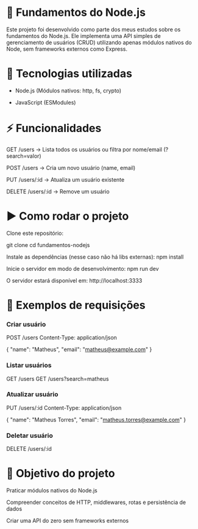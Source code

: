 # 📘 Fundamentos do Node.js

Este projeto foi desenvolvido como parte dos meus estudos sobre os fundamentos do Node.js.
Ele implementa uma API simples de gerenciamento de usuários (CRUD) utilizando apenas módulos nativos do Node, sem frameworks externos como Express.

# 🚀 Tecnologias utilizadas

- Node.js
 (Módulos nativos: http, fs, crypto)

- JavaScript (ESModules)

# ⚡ Funcionalidades

GET /users → Lista todos os usuários ou filtra por nome/email (?search=valor)

POST /users → Cria um novo usuário (name, email)

PUT /users/:id → Atualiza um usuário existente

DELETE /users/:id → Remove um usuário

# ▶️ Como rodar o projeto

Clone este repositório:

git clone
cd fundamentos-nodejs


Instale as dependências (nesse caso não há libs externas):
npm install


Inicie o servidor em modo de desenvolvimento:
npm run dev


O servidor estará disponível em:
http://localhost:3333

# 📌 Exemplos de requisições

### Criar usuário

POST /users
Content-Type: application/json

{
  "name": "Matheus",
  "email": "matheus@example.com"
}


### Listar usuários

GET /users
GET /users?search=matheus

### Atualizar usuário

PUT /users/:id
Content-Type: application/json

{
  "name": "Matheus Torres",
  "email": "matheus.torres@example.com"
}


### Deletar usuário

DELETE /users/:id

# 🎯 Objetivo do projeto

Praticar módulos nativos do Node.js

Compreender conceitos de HTTP, middlewares, rotas e persistência de dados

Criar uma API do zero sem frameworks externos